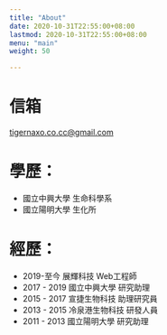 ```yaml
---
title: "About"
date: 2020-10-31T22:55:00+08:00
lastmod: 2020-10-31T22:55:00+08:00
menu: "main"
weight: 50

---
```

# 信箱
tigernaxo.co.cc@gmail.com

# 學歷：
- 國立中興大學 生命科學系
- 國立陽明大學 生化所

# 經歷：
- 2019-至今 展輝科技 Web工程師
- 2017 - 2019 國立中興大學 研究助理
- 2015 - 2017 宣捷生物科技 助理研究員
- 2013 - 2015 冷泉港生物科技 研發人員
- 2011 - 2013 國立陽明大學 研究助理
